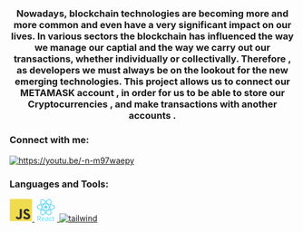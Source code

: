 <h3 align="center">Nowadays, blockchain technologies are becoming more and more common and even have a very significant impact on our lives. In various sectors the blockchain has influenced the way we manage our captial and the way we carry out our transactions, whether individually or collectivally. Therefore , as developers we must always be on the lookout for the new emerging technologies. This project allows us to connect our METAMASK account , in order for us to be able to store our Cryptocurrencies , and make transactions with another accounts .</h3>

<h3 align="left">Connect with me:</h3>
<p align="left">
<a href="https://www.youtube.com/c/https://youtu.be/-n-m97waepy" target="blank"><img align="center" src="https://raw.githubusercontent.com/rahuldkjain/github-profile-readme-generator/master/src/images/icons/Social/youtube.svg" alt="https://youtu.be/-n-m97waepy" height="30" width="40" /></a>
</p>

<h3 align="left">Languages and Tools:</h3>
<p align="left"> <a href="https://developer.mozilla.org/en-US/docs/Web/JavaScript" target="_blank" rel="noreferrer"> <img src="https://raw.githubusercontent.com/devicons/devicon/master/icons/javascript/javascript-original.svg" alt="javascript" width="40" height="40"/> </a> <a href="https://reactjs.org/" target="_blank" rel="noreferrer"> <img src="https://raw.githubusercontent.com/devicons/devicon/master/icons/react/react-original-wordmark.svg" alt="react" width="40" height="40"/> </a> <a href="https://tailwindcss.com/" target="_blank" rel="noreferrer"> <img src="https://www.vectorlogo.zone/logos/tailwindcss/tailwindcss-icon.svg" alt="tailwind" width="40" height="40"/> </a> </p>
